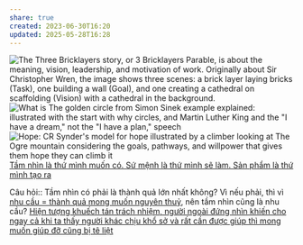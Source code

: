 ```yaml
---
share: true
created: 2023-06-30T16:20
updated: 2025-05-28T16:28
---
```

![The Three Bricklayers story, or 3 Bricklayers Parable, is about the meaning, vision, leadership, and motivation of work. Originally about Sir Christopher Wren, the image shows three scenes: a brick layer laying bricks (Task), one building a wall (Goal), and one creating a cathedral on scaffolding (Vision) with a cathedral in the background.](https://sketchplanations.com/_next/image?url=https%3A%2F%2Fimages.prismic.io%2Fsketchplanations%2FZ2QwVpbqstJ98rsf_SP904-The3BricklayersParable.png%3Fauto%3Dformat%2Ccompress&w=3840&q=75)
![What is The golden circle from Simon Sinek example explained: illustrated with the start with why circles, and Martin Luther King and the "I have a dream," not the "I have a plan," speech](https://sketchplanations.com/_next/image?url=https%3A%2F%2Fimages.prismic.io%2Fsketchplanations%2Fad18f372-1917-4f23-af69-9f6c73c0429d_SP%2B530%2B-%2BThe%2Bgolden%2Bcircle.jpg%3Fauto%3Dcompress%2Cformat&w=3840&q=75)
![Hope: CR Synder's model for hope illustrated by a climber looking at The Ogre mountain considering the goals, pathways, and willpower that gives them hope they can climb it](https://sketchplanations.com/_next/image?url=https%3A%2F%2Fimages.prismic.io%2Fsketchplanations%2F8ef8873f-81fb-4122-9705-76d73b24ddae_622749021758521345.png%3Fauto%3Dcompress%2Cformat&w=3840&q=75)
[Tầm nhìn là thứ mình muốn có. Sứ mệnh là thứ mình sẽ làm. Sản phẩm là thứ mình tạo ra](./T%E1%BA%A7m%20nh%C3%ACn%20l%C3%A0%20th%E1%BB%A9%20m%C3%ACnh%20mu%E1%BB%91n%20c%C3%B3.%20S%E1%BB%A9%20m%E1%BB%87nh%20l%C3%A0%20th%E1%BB%A9%20m%C3%ACnh%20s%E1%BA%BD%20l%C3%A0m.%20S%E1%BA%A3n%20ph%E1%BA%A9m%20l%C3%A0%20th%E1%BB%A9%20m%C3%ACnh%20t%E1%BA%A1o%20ra.md)

Câu hỏi:: Tầm nhìn có phải là thành quả lớn nhất không? Vì nếu phải, thì vì [nhu cầu = thành quả mong muốn nguyên thuỷ](./%E2%9D%93Nhu%20c%E1%BA%A7u%20=%20impact%20=%20v%E1%BA%A5n%20%C4%91%E1%BB%81%20=%20%C4%91i%E1%BB%83m%20%C4%91au%20=%20%C4%91%E1%BB%99ng%20l%E1%BB%B1c%20=%20l%C3%BD%20do%20b%E1%BA%AFt%20%C4%91%E1%BA%A7u%20=%20th%C3%A0nh%20qu%E1%BA%A3%20mong%20mu%E1%BB%91n%20nguy%C3%AAn%20thu%E1%BB%B7.md), nên tầm nhìn cũng là nhu cầu?
[Hiện tượng khuếch tán trách nhiệm, người ngoài đứng nhìn khiến cho ngay cả khi ta thấy người khác chịu khổ sở và rất cần được giúp thì mong muốn giúp đỡ cũng bị tê liệt](../../../C%E1%BB%99ng%20%C4%91%E1%BB%93ng,%20h%E1%BB%87%20sinh%20th%C3%A1i,%20h%E1%BB%87%20ph%E1%BB%A9c%20h%E1%BB%A3p/H%E1%BB%87%20sinh%20th%C3%A1i/Hi%E1%BB%87n%20t%C6%B0%E1%BB%A3ng%20khu%E1%BA%BFch%20t%C3%A1n%20tr%C3%A1ch%20nhi%E1%BB%87m,%20ng%C6%B0%E1%BB%9Di%20ngo%C3%A0i%20%C4%91%E1%BB%A9ng%20nh%C3%ACn%20khi%E1%BA%BFn%20cho%20ngay%20c%E1%BA%A3%20khi%20ta%20th%E1%BA%A5y%20ng%C6%B0%E1%BB%9Di%20kh%C3%A1c%20ch%E1%BB%8Bu%20kh%E1%BB%95%20s%E1%BB%9F%20v%C3%A0%20r%E1%BA%A5t%20c%E1%BA%A7n%20%C4%91%C6%B0%E1%BB%A3c%20gi%C3%BAp%20th%C3%AC%20mong%20mu%E1%BB%91n%20gi%C3%BAp%20%C4%91%E1%BB%A1%20c%C5%A9ng%20b%E1%BB%8B%20t%C3%AA%20li%E1%BB%87t.md)